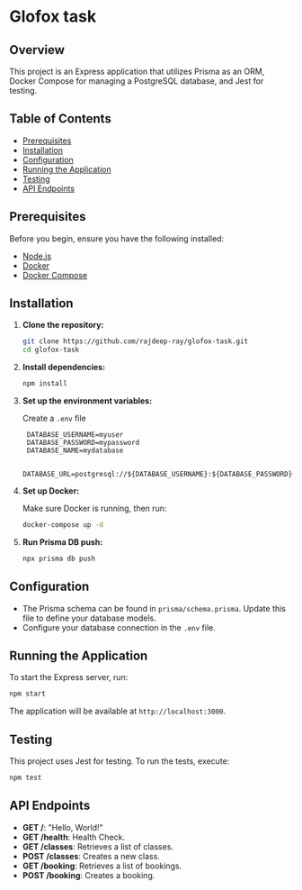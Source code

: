 # Glofox task

## Overview

This project is an Express application that utilizes Prisma as an ORM, Docker Compose for managing a PostgreSQL database, and Jest for testing.

## Table of Contents

- [Prerequisites](#prerequisites)
- [Installation](#installation)
- [Configuration](#configuration)
- [Running the Application](#running-the-application)
- [Testing](#testing)
- [API Endpoints](#api-endpoints)

## Prerequisites

Before you begin, ensure you have the following installed:

- [Node.js](https://nodejs.org/)
- [Docker](https://www.docker.com/get-started)
- [Docker Compose](https://docs.docker.com/compose/)

## Installation

1. **Clone the repository:**

   ```bash
   git clone https://github.com/rajdeep-ray/glofox-task.git
   cd glofox-task
   ```

2. **Install dependencies:**

   ```bash
   npm install
   ```

3. **Set up the environment variables:**

   Create a `.env` file

   ```
    DATABASE_USERNAME=myuser
    DATABASE_PASSWORD=mypassword
    DATABASE_NAME=mydatabase

    DATABASE_URL=postgresql://${DATABASE_USERNAME}:${DATABASE_PASSWORD}@localhost:5432/${DATABASE_NAME}

   ```

4. **Set up Docker:**

   Make sure Docker is running, then run:

   ```bash
   docker-compose up -d
   ```

5. **Run Prisma DB push:**

   ```bash
   npx prisma db push
   ```

## Configuration

- The Prisma schema can be found in `prisma/schema.prisma`. Update this file to define your database models.
- Configure your database connection in the `.env` file.

## Running the Application

To start the Express server, run:

```bash
npm start
```

The application will be available at `http://localhost:3000`.

## Testing

This project uses Jest for testing. To run the tests, execute:

```bash
npm test
```

## API Endpoints

- **GET /**: "Hello, World!"
- **GET /health**: Health Check.
- **GET /classes**: Retrieves a list of classes.
- **POST /classes**: Creates a new class.
- **GET /booking**: Retrieves a list of bookings.
- **POST /booking**: Creates a booking.
